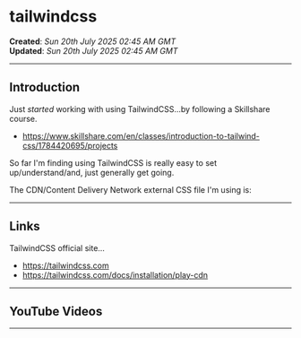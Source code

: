# tailwindcss

**Created**: *Sun 20th July 2025 02:45 AM GMT*  
**Updated**: *Sun 20th July 2025 02:45 AM GMT*  

-----

## Introduction

Just *started* working with using TailwindCSS...by following a Skillshare course.  

- https://www.skillshare.com/en/classes/introduction-to-tailwind-css/1784420695/projects  

So far I'm finding using TailwindCSS is really easy to set up/understand/and, just generally get going.  

The CDN/Content Delivery Network external CSS file I'm using is:  

> <script src="https://cdn.jsdelivr.net/npm/@tailwindcss/browser@4"></script>   

-----

## Links

TailwindCSS official site...    
- https://tailwindcss.com  
- https://tailwindcss.com/docs/installation/play-cdn

-----

## YouTube Videos

-----
